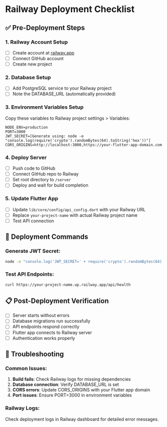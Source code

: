 # Railway Deployment Checklist

## ✅ Pre-Deployment Steps

### 1. Railway Account Setup
- [ ] Create account at [railway.app](https://railway.app)
- [ ] Connect GitHub account
- [ ] Create new project

### 2. Database Setup
- [ ] Add PostgreSQL service to your Railway project
- [ ] Note the DATABASE_URL (automatically provided)

### 3. Environment Variables Setup
Copy these variables to Railway project settings > Variables:

```
NODE_ENV=production
PORT=3000
JWT_SECRET=[Generate using: node -e "console.log(require('crypto').randomBytes(64).toString('hex'))"]
CORS_ORIGINS=http://localhost:3000,https://your-flutter-app-domain.com
```

### 4. Deploy Server
- [ ] Push code to GitHub
- [ ] Connect GitHub repo to Railway
- [ ] Set root directory to `/server`
- [ ] Deploy and wait for build completion

### 5. Update Flutter App
- [ ] Update `lib/core/config/api_config.dart` with your Railway URL
- [ ] Replace `your-project-name` with actual Railway project name
- [ ] Test API connection

## 🚀 Deployment Commands

### Generate JWT Secret:
```bash
node -e "console.log('JWT_SECRET=' + require('crypto').randomBytes(64).toString('hex'))"
```

### Test API Endpoints:
```bash
curl https://your-project-name.up.railway.app/api/health
```

## 📋 Post-Deployment Verification

- [ ] Server starts without errors
- [ ] Database migrations run successfully
- [ ] API endpoints respond correctly
- [ ] Flutter app connects to Railway server
- [ ] Authentication works properly

## 🔧 Troubleshooting

### Common Issues:
1. **Build fails**: Check Railway logs for missing dependencies
2. **Database connection**: Verify DATABASE_URL is set
3. **CORS errors**: Update CORS_ORIGINS with your Flutter app domain
4. **Port issues**: Ensure PORT=3000 in environment variables

### Railway Logs:
Check deployment logs in Railway dashboard for detailed error messages.

